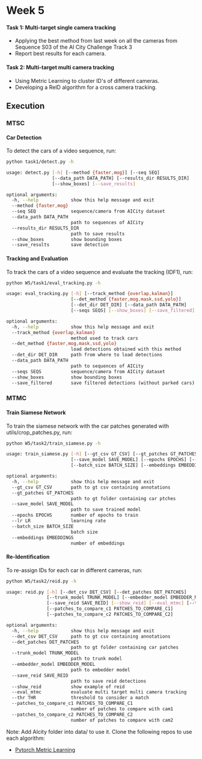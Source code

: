 # Week 5

#### Task 1: Multi-target single camera tracking

* Applying the best method from last week on all the cameras from Sequence S03 of the AI City Challenge Track 3
* Report best results for each camera.

#### Task 2: Multi-target multi camera tracking

* Using Metric Learning to cluster ID's of different cameras.
* Developing a ReID algorithm for a cross camera tracking.

## Execution

### MTSC

#### Car Detection
 
To detect the cars of a video sequence, run:

```bash
python task1/detect.py -h

usage: detect.py [-h] [--method {faster,mog}] [--seq SEQ]
                 [--data_path DATA_PATH] [--results_dir RESULTS_DIR]
                 [--show_boxes] [--save_results]

optional arguments:
  -h, --help            show this help message and exit
  --method {faster,mog}
  --seq SEQ             sequence/camera from AICity dataset
  --data_path DATA_PATH
                        path to sequences of AICity
  --results_dir RESULTS_DIR
                        path to save results
  --show_boxes          show bounding boxes
  --save_results        save detection

```

#### Tracking and Evaluation
 
To track the cars of a video sequence and evaluate the tracking (IDF1), run:

```bash
python W5/task1/eval_tracking.py -h

usage: eval_tracking.py [-h] [--track_method {overlap,kalman}]
                        [--det_method {faster,mog,mask,ssd,yolo}]
                        [--det_dir DET_DIR] [--data_path DATA_PATH]
                        [--seqs SEQS] [--show_boxes] [--save_filtered]

optional arguments:
  -h, --help            show this help message and exit
  --track_method {overlap,kalman}
                        method used to track cars
  --det_method {faster,mog,mask,ssd,yolo}
                        load detections obtained with this method
  --det_dir DET_DIR     path from where to load detections
  --data_path DATA_PATH
                        path to sequences of AICity
  --seqs SEQS           sequence/camera from AICity dataset
  --show_boxes          show bounding boxes
  --save_filtered       save filtered detections (without parked cars)

```

### MTMC

#### Train Siamese Network

To train the siamese network with the car patches generated with utils/crop_patches.py, run:

```bash
python W5/task2/train_siamese.py -h

usage: train_siamese.py [-h] [--gt_csv GT_CSV] [--gt_patches GT_PATCHES]
                        [--save_model SAVE_MODEL] [--epochs EPOCHS] [--lr LR]
                        [--batch_size BATCH_SIZE] [--embeddings EMBEDDINGS]

optional arguments:
  -h, --help            show this help message and exit
  --gt_csv GT_CSV       path to gt csv containing annotations
  --gt_patches GT_PATCHES
                        path to gt folder containing car ptches
  --save_model SAVE_MODEL
                        path to save trained model
  --epochs EPOCHS       number of epochs to train
  --lr LR               learning rate
  --batch_size BATCH_SIZE
                        batch size
  --embeddings EMBEDDINGS
                        number of embeddings
```

#### Re-Identification

To re-assign IDs for each car in different cameras, run:

```bash
python W5/task2/reid.py -h

usage: reid.py [-h] [--det_csv DET_CSV] [--det_patches DET_PATCHES]
               [--trunk_model TRUNK_MODEL] [--embedder_model EMBEDDER_MODEL]
               [--save_reid SAVE_REID] [--show_reid] [--eval_mtmc] [--thr THR]
               [--patches_to_compare_c1 PATCHES_TO_COMPARE_C1]
               [--patches_to_compare_c2 PATCHES_TO_COMPARE_C2]

optional arguments:
  -h, --help            show this help message and exit
  --det_csv DET_CSV     path to gt csv containing annotations
  --det_patches DET_PATCHES
                        path to gt folder containing car patches
  --trunk_model TRUNK_MODEL
                        path to trunk model
  --embedder_model EMBEDDER_MODEL
                        path to embedder model
  --save_reid SAVE_REID
                        path to save reid detections
  --show_reid           show example of reid
  --eval_mtmc           evaluate multi target multi camera tracking
  --thr THR             threshold to consider a match
  --patches_to_compare_c1 PATCHES_TO_COMPARE_C1
                        number of patches to compare with cam1
  --patches_to_compare_c2 PATCHES_TO_COMPARE_C2
                        number of patches to compare with cam2
```

Note: Add AIcity folder into data/ to use it. Clone the following repos to use each algorithm:

+ [Pytorch Metric Learning](https://github.com/KevinMusgrave/pytorch-metric-learning)

